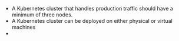 * <span class="colour">A Kubernetes cluster that handles production traffic should have a minimum of three nodes.</span>
* A Kubernetes cluster can be deployed on either physical or virtual machines
*